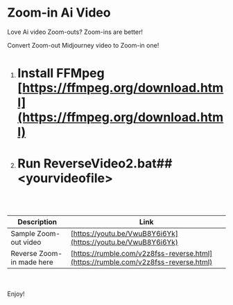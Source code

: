 # Zoom-in Ai Video
Love Ai video Zoom-outs? Zoom-ins are better!


Convert Zoom-out Midjourney video to Zoom-in one!

1. # Install FFMpeg   [https://ffmpeg.org/download.html](https://ffmpeg.org/download.html)
2. # Run ReverseVideo2.bat## &lt;yourvideofile&gt;

<br><br>




| Description | Link |
|-------------|------|
| Sample Zoom-out video | [https://youtu.be/VwuB8Y6i6Yk](https://youtu.be/VwuB8Y6i6Yk) |
| Reverse Zoom-in made here     | [https://rumble.com/v2z8fss-reverse.html](https://rumble.com/v2z8fss-reverse.html) |



<br><br>
Enjoy!

